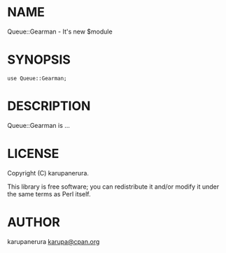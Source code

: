 # NAME

Queue::Gearman - It's new $module

# SYNOPSIS

    use Queue::Gearman;

# DESCRIPTION

Queue::Gearman is ...

# LICENSE

Copyright (C) karupanerura.

This library is free software; you can redistribute it and/or modify
it under the same terms as Perl itself.

# AUTHOR

karupanerura <karupa@cpan.org>
